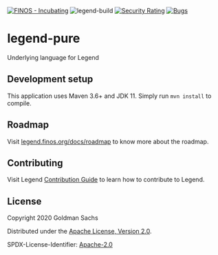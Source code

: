 [![FINOS - Incubating](https://cdn.jsdelivr.net/gh/finos/contrib-toolbox@master/images/badge-incubating.svg)](https://finosfoundation.atlassian.net/wiki/display/FINOS/Incubating)
![legend-build](https://github.com/finos/legend-pure/workflows/legend-build/badge.svg)
[![Security Rating](https://sonarcloud.io/api/project_badges/measure?project=legend-pure&metric=security_rating&token=69394360757d5e1356312ddfee658a6b205e2c97)](https://sonarcloud.io/dashboard?id=legend-pure)
[![Bugs](https://sonarcloud.io/api/project_badges/measure?project=legend-pure&metric=bugs&token=69394360757d5e1356312ddfee658a6b205e2c97)](https://sonarcloud.io/dashboard?id=legend-pure)

# legend-pure

Underlying language for Legend

## Development setup

This application uses Maven 3.6+ and JDK 11. Simply run `mvn install` to compile.

## Roadmap

Visit [legend.finos.org/docs/roadmap](https://legend.finos.org/docs/roadmap) to know more about the roadmap.

## Contributing

Visit Legend [Contribution Guide](https://github.com/finos/legend/blob/master/CONTRIBUTING.md) to learn how to contribute to Legend.


## License

Copyright 2020 Goldman Sachs

Distributed under the [Apache License, Version 2.0](http://www.apache.org/licenses/LICENSE-2.0).

SPDX-License-Identifier: [Apache-2.0](https://spdx.org/licenses/Apache-2.0)
